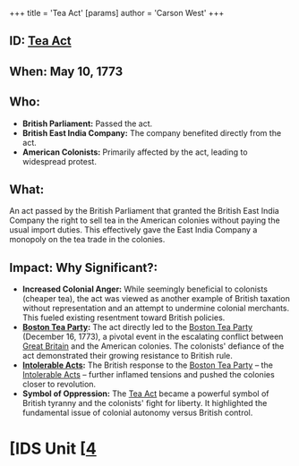 +++
 title = 'Tea Act'
[params]
	author = 'Carson West'
+++
## ID: [Tea Act](./../tea-act/) 
## When: May 10, 1773

## Who:
* **British Parliament:** Passed the act.
* **British East India Company:**  The company benefited directly from the act.
* **American Colonists:** Primarily affected by the act, leading to widespread protest.

## What: 
An act passed by the British Parliament that granted the British East India Company the right to sell tea in the American colonies without paying the usual import duties.  This effectively gave the East India Company a monopoly on the tea trade in the colonies.

## Impact: Why Significant?:

* **Increased Colonial Anger:** While seemingly beneficial to colonists (cheaper tea), the act was viewed as another example of British taxation without representation and an attempt to undermine colonial merchants. This fueled existing resentment toward British policies.
* **[Boston Tea Party](./../boston-tea-party/):** The act directly led to the [Boston Tea Party](./../boston-tea-party/) (December 16, 1773), a pivotal event in the escalating conflict between [Great Britain](./../great-britain/) and the American colonies. The colonists' defiance of the act demonstrated their growing resistance to British rule.
* **[Intolerable Acts](./../intolerable-acts/):**  The British response to the [Boston Tea Party](./../boston-tea-party/) – the [Intolerable Acts](./../intolerable-acts/) – further inflamed tensions and pushed the colonies closer to revolution.
* **Symbol of Oppression:** The [Tea Act](./../tea-act/) became a powerful symbol of British tyranny and the colonists' fight for liberty. It highlighted the fundamental issue of colonial autonomy versus British control.


# [IDS Unit [[4](./../ids-unit-[[4/)
